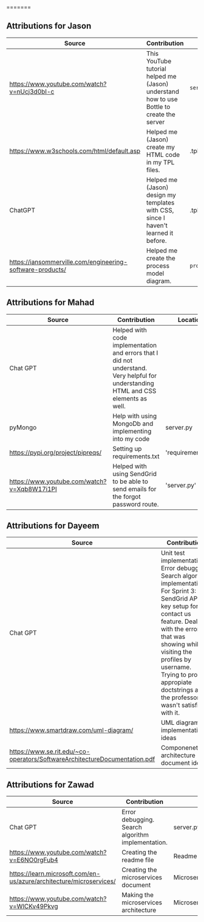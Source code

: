 

 
=======
## Attributions for Jason

| Source                                                                   | Contribution                                                                              | Location             |
|--------------------------------------------------------------------------|-------------------------------------------------------------------------------------------|----------------------|
| https://www.youtube.com/watch?v=nUcj3d0bI-c                              | This YouTube tutorial helped me (Jason) understand how to use Bottle to create the server | `server.py`          |
| https://www.w3schools.com/html/default.asp                               | Helped me (Jason) create my HTML code in my TPL files.                                    | .tpl files           |
| ChatGPT                                                                  | Helped me (Jason) design my templates with CSS, since I haven't learned it before.        | .tpl files           | 
| https://iansommerville.com/engineering-software-products/                | Helped me create the process model diagram.                                               | `process_model.md`   |

## Attributions for Mahad

| Source        | Contribution                                                                                                                        | Location           |
|---------------|-------------------------------------------------------------------------------------------------------------------------------------|--------------------|
| Chat GPT      | Helped with code implementation and errors that I did not understand. Very helpful for understanding HTML and CSS elements as well. |                    |
| pyMongo       | Help with using MongoDb and implementing into my code                                                                               | server.py          |
|       https://pypi.org/project/pipreqs/        | Setting up requirements.txt                                                                                                         | 'requirements.txt' |
|   https://www.youtube.com/watch?v=Xqb8W17i1PI  | Helped with using SendGrid to be able to send emails for the forgot password route.                                                 | 'server.py'        |


## Attributions for Dayeem

| Source        | Contribution                                                                                                                                                                                                                                                                                                         | Location                                          |
|---------------|----------------------------------------------------------------------------------------------------------------------------------------------------------------------------------------------------------------------------------------------------------------------------------------------------------------------|---------------------------------------------------|
| Chat GPT      | Unit test implementations. Error debugging. Search algorithm implementation.<br/>For Sprint 3: SendGrid API key setup for the contact us feature. Dealt with the error that was showing while visiting the profiles by username. Trying to provide appropiate doctstrings as the professor wasn't satisfied with it. | server.py, test_server.py<br/>Sprint 3: server.py |
| https://www.smartdraw.com/uml-diagram/       | UML diagram implementation ideas                                                                                                                                                                                                                                                                                     | UML_diagram.png                                   |
| https://www.se.rit.edu/~co-operators/SoftwareArchitectureDocumentation.pdf     | Componenet architecture document ideas                                                                                                                                                                                                                                                                               | Comp_Arch.md                                      |

## Attributions for Zawad

| Source        | Contribution                                      | Location     |
|---------------|---------------------------------------------------|--------------|
| Chat GPT      | Error debugging. Search algorithm implementation. | server.py    |
| https://www.youtube.com/watch?v=E6NO0rgFub4      | Creating the readme file                          | Readme       |
| https://learn.microsoft.com/en-us/azure/architecture/microservices/| Creating the microservices document               | Microservices_Alternative_Architecture.md|
|https://www.youtube.com/watch?v=WlCKv49Pkvg | Making the microservices architecture             | Microservices_Alternative_Architecture.md|


